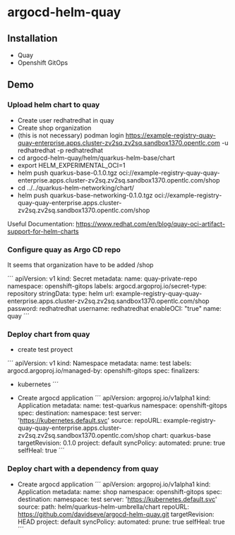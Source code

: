 # argocd-helm-quay

## Installation
- Quay
- Openshift GitOps

## Demo

### Upload helm chart to quay
- Create user redhatredhat in quay
- Create shop organization
- (this is not necessary) podman login https://example-registry-quay-quay-enterprise.apps.cluster-zv2sq.zv2sq.sandbox1370.opentlc.com -u redhatredhat -p redhatredhat
- cd argocd-helm-quay/helm/quarkus-helm-base/chart
- export HELM_EXPERIMENTAL_OCI=1
- helm push quarkus-base-0.1.0.tgz oci://example-registry-quay-quay-enterprise.apps.cluster-zv2sq.zv2sq.sandbox1370.opentlc.com/shop
- cd ../../quarkus-helm-networking/chart/
- helm push quarkus-base-networking-0.1.0.tgz oci://example-registry-quay-quay-enterprise.apps.cluster-zv2sq.zv2sq.sandbox1370.opentlc.com/shop

Useful Documentation: https://www.redhat.com/en/blog/quay-oci-artifact-support-for-helm-charts



### Configure quay as Argo CD repo

It seems that organization have to be added /shop

´´´
apiVersion: v1
kind: Secret
metadata:
  name: quay-private-repo
  namespace: openshift-gitops
  labels:
    argocd.argoproj.io/secret-type: repository
stringData:
  type: helm
  url: example-registry-quay-quay-enterprise.apps.cluster-zv2sq.zv2sq.sandbox1370.opentlc.com/shop
  password: redhatredhat
  username: redhatredhat
  enableOCI: "true"
  name: quay
´´´

### Deploy chart from quay

- create test proyect

´´´
apiVersion: v1
kind: Namespace
metadata:
  name: test
  labels:
     argocd.argoproj.io/managed-by: openshift-gitops
spec:
  finalizers:
  - kubernetes
´´´

- Create argocd application
´´´
apiVersion: argoproj.io/v1alpha1
kind: Application
metadata:
  name: test-quarkus
  namespace: openshift-gitops
spec:
  destination:
    namespace: test
    server: 'https://kubernetes.default.svc'
  source:
    repoURL: example-registry-quay-quay-enterprise.apps.cluster-zv2sq.zv2sq.sandbox1370.opentlc.com/shop
    chart: quarkus-base
    targetRevision: 0.1.0
  project: default
  syncPolicy:
    automated:
      prune: true
      selfHeal: true
´´´

### Deploy chart with a dependency from quay


- Create argocd application
´´´
apiVersion: argoproj.io/v1alpha1
kind: Application
metadata:
  name: shop
  namespace: openshift-gitops
spec:
  destination:
    namespace: test
    server: 'https://kubernetes.default.svc'
  source:
    path: helm/quarkus-helm-umbrella/chart
    repoURL:  https://github.com/davidseve/argocd-helm-quay.git
    targetRevision: HEAD
  project: default
  syncPolicy:
    automated:
      prune: true
      selfHeal: true
´´´


